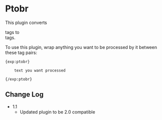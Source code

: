 # Ptobr

This plugin converts <p> tags to <br /> tags.

To use this plugin, wrap anything you want to be processed by it between these tag pairs:

    {exp:ptobr}

        text you want processed

    {/exp:ptobr}


## Change Log

- 1.1
	- Updated plugin to be 2.0 compatible

